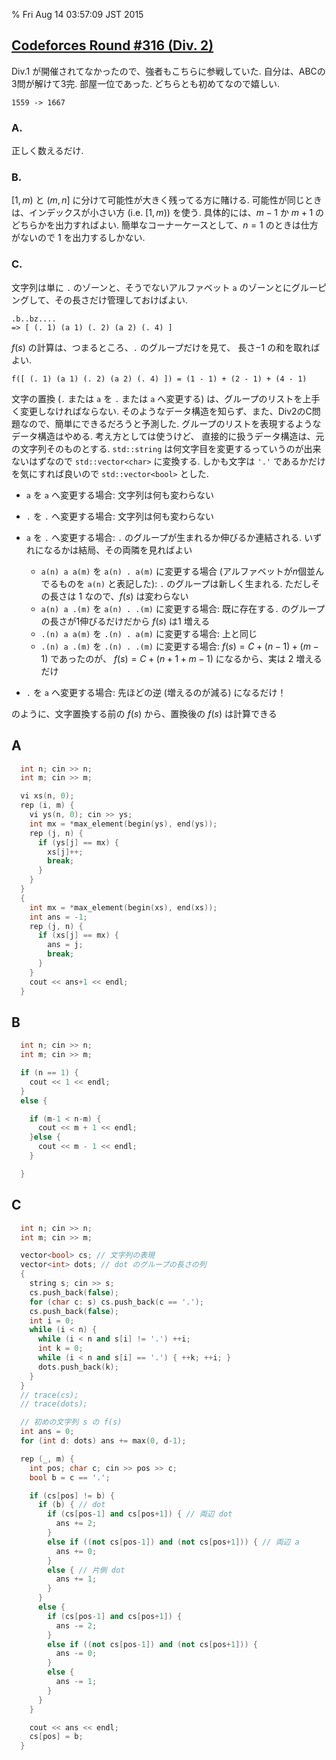 % Fri Aug 14 03:57:09 JST 2015

## [Codeforces Round #316 (Div. 2)](http://codeforces.com/contest/570)

Div.1 が開催されてなかったので、強者もこちらに参戦していた.
自分は、ABCの3問が解けて3完. 部屋一位であった.
どちらとも初めてなので嬉しい.

```
1559 -> 1667
```

### A.
正しく数えるだけ.

### B.
$[1, m)$ と $(m, n]$ に分けて可能性が大きく残ってる方に賭ける.
可能性が同じときは、インデックスが小さい方 (i.e. $[1,m)$) を使う.
具体的には、$m-1$ か $m+1$ のどちらかを出力すればよい.
簡単なコーナーケースとして、$n=1$ のときは仕方がないので $1$ を出力するしかない.

### C.
文字列は単に `.` のゾーンと、そうでないアルファベット `a` のゾーンとにグルーピングして、その長さだけ管理しておけばよい.

```
.b..bz....
=> [ (. 1) (a 1) (. 2) (a 2) (. 4) ]
```

$f(s)$ の計算は、つまるところ、`.` のグループだけを見て、
長さ$-1$ の和を取ればよい.

```
f([ (. 1) (a 1) (. 2) (a 2) (. 4) ]) = (1 - 1) + (2 - 1) + (4 - 1)
```

文字の置換 (`.` または `a` を `.` または `a` へ変更する)
は、グループのリストを上手く変更しなければならない.
そのようなデータ構造を知らず、また、Div2のC問題なので、簡単にできるだろうと予測した.
グループのリストを表現するようなデータ構造はやめる.
考え方としては使うけど、
直接的に扱うデータ構造は、元の文字列そのものとする.
`std::string` は何文字目を変更するっていうのが出来ないはずなので
`std::vector<char>` に変換する.
しかも文字は `'.'` であるかだけを気にすれば良いので
`std::vector<bool>` とした.

- `a` を `a` へ変更する場合: 文字列は何も変わらない
- `.` を `.` へ変更する場合: 文字列は何も変わらない

- `a` を `.` へ変更する場合: `.` のグループが生まれるか伸びるか連結される. いずれになるかは結局、その両隣を見ればよい
    - `a(n) a a(m)` を `a(n) . a(m)` に変更する場合 (アルファベットが$n$個並んでるものを `a(n)` と表記した): `.` のグループは新しく生まれる. ただしその長さは $1$ なので、$f(s)$ は変わらない
    - `a(n) a .(m)` を `a(n) . .(m)` に変更する場合: 既に存在する`.` のグループの長さが$1$伸びるだけだから $f(s)$ は$1$ 増える
    - `.(n) a a(m)` を `.(n) . a(m)` に変更する場合: 上と同じ
    - `.(n) a .(m)` を `.(n) . .(m)` に変更する場合: $f(s) = C + (n-1) + (m-1)$ であったのが、 $f(s) = C + (n+1+m - 1)$ になるから、実は $2$ 増えるだけ

- `.` を `a` へ変更する場合: 先ほどの逆 (増えるのが減る) になるだけ！

のように、文字置換する前の $f(s)$ から、置換後の $f(s)$ は計算できる

## A

```cpp
  int n; cin >> n;
  int m; cin >> m;

  vi xs(n, 0);
  rep (i, m) {
    vi ys(n, 0); cin >> ys;
    int mx = *max_element(begin(ys), end(ys));
    rep (j, n) {
      if (ys[j] == mx) {
        xs[j]++;
        break;
      }
    }
  }
  {
    int mx = *max_element(begin(xs), end(xs));
    int ans = -1;
    rep (j, n) {
      if (xs[j] == mx) {
        ans = j;
        break;
      }
    }
    cout << ans+1 << endl;
  }
```

## B

```cpp
  int n; cin >> n;
  int m; cin >> m;

  if (n == 1) {
    cout << 1 << endl;
  }
  else {

    if (m-1 < n-m) {
      cout << m + 1 << endl;
    }else {
      cout << m - 1 << endl;
    }

  }
```

## C

```cpp
  int n; cin >> n;
  int m; cin >> m;

  vector<bool> cs; // 文字列の表現
  vector<int> dots; // dot のグループの長さの列
  {
    string s; cin >> s;
    cs.push_back(false);
    for (char c: s) cs.push_back(c == '.');
    cs.push_back(false);
    int i = 0;
    while (i < n) {
      while (i < n and s[i] != '.') ++i;
      int k = 0;
      while (i < n and s[i] == '.') { ++k; ++i; }
      dots.push_back(k);
    }
  }
  // trace(cs);
  // trace(dots);

  // 初めの文字列 s の f(s)
  int ans = 0;
  for (int d: dots) ans += max(0, d-1);

  rep (_, m) {
    int pos; char c; cin >> pos >> c;
    bool b = c == '.';

    if (cs[pos] != b) {
      if (b) { // dot
        if (cs[pos-1] and cs[pos+1]) { // 両辺 dot
          ans += 2;
        }
        else if ((not cs[pos-1]) and (not cs[pos+1])) { // 両辺 a
          ans += 0;
        }
        else { // 片側 dot
          ans += 1;
        }
      }
      else {
        if (cs[pos-1] and cs[pos+1]) {
          ans -= 2;
        }
        else if ((not cs[pos-1]) and (not cs[pos+1])) {
          ans -= 0;
        }
        else {
          ans -= 1;
        }
      }
    }

    cout << ans << endl;
    cs[pos] = b;
  }
```

